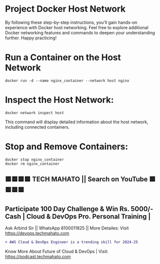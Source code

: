 # Project Docker Host Network
By following these step-by-step instructions, you'll gain hands-on experience with Docker host networking. Feel free to explore additional Docker networking features and commands to deepen your understanding further. Happy practicing!

# Run a Container on the Host Network
    docker run -d --name nginx_container --network host nginx

# Inspect the Host Network:
    docker network inspect host
This command will display detailed information about the host network, including connected containers.

# Stop and Remove Containers:
    docker stop nginx_container
    docker rm nginx_container

## 🟦🟦🟦🟦 TECH MAHATO || Search on YouTube 🟦🟦🟦🟦
## Participate 100 Day Challenge & Win Rs. 5000/- Cash | Cloud & DevOps Pro. Personal Training |
Ask Arbind Sir || WhatsApp 8100011825 || More Detailes: Visit https://devops.techmahato.com


```diff
+ AWS Cloud & DevOps Engineer is a trending skill for 2024-25 
```
Know More About Future of Cloud & DevOps | Visit: https://podcast.techmahato.com
